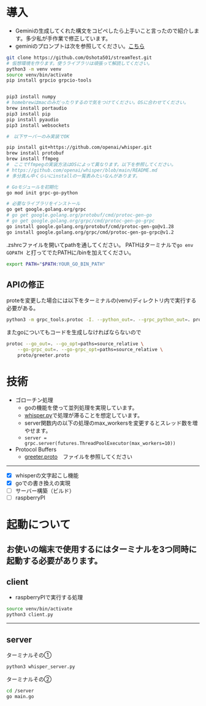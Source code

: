 # 導入
- Geminiの生成してくれた構文をコピペしたら上手いこと言ったので紹介します。多少私が手作業で修正しています。
- geminiのプロンプトは次を参照してください。[こちら](https://g.co/gemini/share/e605e7942d2a)
```zsh
git clone https://github.com/Oshota501/streamTest.git
# 仮想環境を作ります。使うライブラリは頑張って解読してください。
python3 -m venv venv
source venv/bin/activate
pip install grpcio grpcio-tools


pip3 install numpy
# homebrewはmacのみだったりするので気をつけてください。OSに合わせてください。
brew install portaudio
pip3 install pip
pip install pyaudio
pip3 install websockets

#　以下サーバーのみ実装でOK

pip install git+https://github.com/openai/whisper.git
brew install protobuf
brew install ffmpeg
#　ここでffmpegの実装方法はOSによって異なります。以下を参照してください。
# https://github.com/openai/whisper/blob/main/README.md
# 多分真ん中くらいにinstallの一覧表みたいなんがあります。

# Goモジュールを初期化
go mod init grpc-go-python

# 必要なライブラリをインストール
go get google.golang.org/grpc
# go get google.golang.org/protobuf/cmd/protoc-gen-go
# go get google.golang.org/grpc/cmd/protoc-gen-go-grpc
go install google.golang.org/protobuf/cmd/protoc-gen-go@v1.28
go install google.golang.org/grpc/cmd/protoc-gen-go-grpc@v1.2
```
.zshrcファイルを開いてpathを通してください。
PATHはターミナルで`go env GOPATH `と打ってでたPATHに/binを加えてください。
```zsh
export PATH="$PATH:YOUR_GO_BIN_PATH"
```
## APIの修正
proteを変更した場合には以下をターミナルの(venv)ディレクトリ内で実行する必要がある。
```zsh
python3 -m grpc_tools.protoc -I. --python_out=. --grpc_python_out=. proto/greeter.proto
```
またgoについてもコードを生成しなければならないので
```zsh
protoc --go_out=. --go_opt=paths=source_relative \
    --go-grpc_out=. --go-grpc_opt=paths=source_relative \
    proto/greeter.proto
```

# 技術
- ゴローチン処理
  - goの機能を使って並列処理を実現しています。
  - [whisper.py](/whisper_server.py)で処理が滞ることを想定しています。
  - server関数内の以下の処理のmax_workersを変更するとスレッド数を増やせます。
  - `server = grpc.server(futures.ThreadPoolExecutor(max_workers=10))`
- Protocol Buffers
  - [greeter.proto](/proto/greeter.proto)　ファイルを参照してください
---
- [x] whisperの文字起こし機能
- [x] goでの書き換えの実現
- [ ] サーバー構築（ビルド）
- [ ] raspberryPI
# 起動について
お使いの端末で使用するにはターミナルを3つ同時に起動する必要があります。
---
## client
- raspberryPIで実行する処理
```zsh
source venv/bin/activate
python3 client.py
```
---
## server
ターミナルその①
```zsh
python3 whisper_server.py
```
ターミナルその②
```zsh
cd /server
go main.go
```
